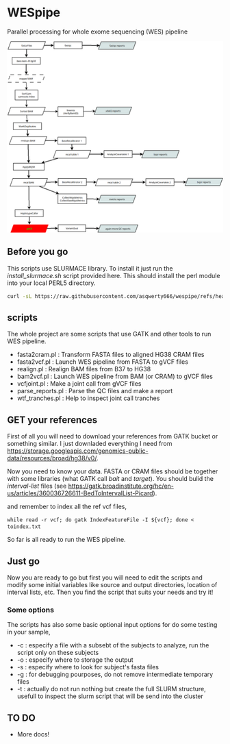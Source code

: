 # WESpipe

Parallel processing for whole exome sequencing (WES) pipeline

![Individual WES pipeline](wes_pipe.png)

## Before you go

This scripts use SLURMACE library. To install it just run the *install\_slurmace.sh* script provided here. This should install the perl module into your local PERL5 directory.

```bash
curl -sL https://raw.githubusercontent.com/asqwerty666/wespipe/refs/heads/main/install_slurmace.sh | bash
```
## scripts

The whole project are some scripts that use GATK and other tools to run WES pipeline. 

   * fasta2cram.pl : Transform FASTA files to aligned HG38 CRAM files
   * fasta2vcf.pl : Launch WES pipeline from FASTA to gVCF files
   * realign.pl : Realign BAM files from B37 to HG38
   * bam2vcf.pl : Launch WES pipeline from BAM (or CRAM) to gVCF files
   * vcfjoint.pl : Make a joint call from gVCF files
   * parse\_reports.pl : Parse the QC files and make a report
   * wtf\_tranches.pl : Help to inspect joint call tranches

## GET your references

First of all you will need to download your references from GATK bucket or something similar. I just downladed everything I need from  https://storage.googleapis.com/genomics-public-data/resources/broad/hg38/v0/. 

Now you need to know your data. FASTA or CRAM files should be together with some libraries (what GATK call _bait_ and _target_). You should bulid the _interval-list_ files (see https://gatk.broadinstitute.org/hc/en-us/articles/360036726611-BedToIntervalList-Picard).

and remember to index all the ref vcf files,

```
while read -r vcf; do gatk IndexFeatureFile -I ${vcf}; done < toindex.txt
```

So far is all ready to run the WES pipeline.

## Just go

Now you are ready to go but first you will need to edit the scripts and modify some initial variables like source and output directories, location of interval lists, etc. Then you find the script that suits your needs and try it!

### Some options

The scripts has also some basic optional input options for do some testing in your sample,

   * -c : especify a file with a subsebt of the subjects to analyze, run the script only on these subjects
   * -o : especify where to storage the output
   * -s : especify where to look for subject's fasta files
   * -g : for debugging pourposes, do not remove intermediate temporary files
   * -t : actually do not run nothing but create the full SLURM structure, usefull to inspect the slurm script that will be send into the cluster

## TO DO

   * More docs!


